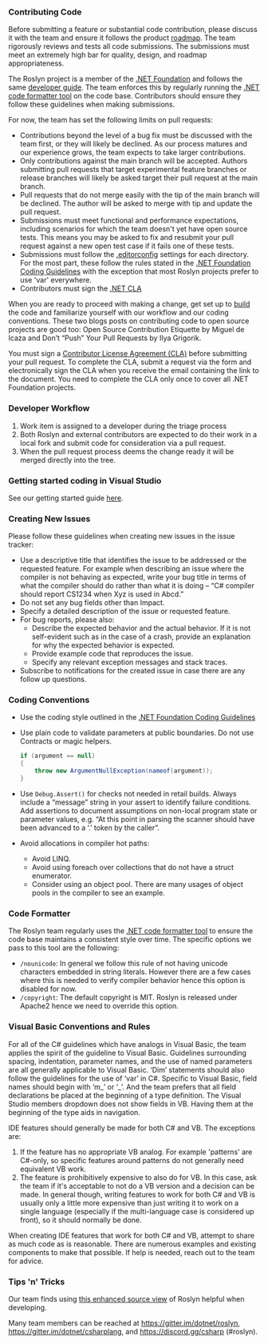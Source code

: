 ### Contributing Code

Before submitting a feature or substantial code contribution, please discuss it with the team and ensure it follows the product [roadmap](Roadmap.md). The team rigorously reviews and tests all code submissions. The submissions must meet an extremely high bar for quality, design, and roadmap appropriateness.

The Roslyn project is a member of the [.NET Foundation](https://github.com/orgs/dotnet) and follows the same [developer guide](https://github.com/dotnet/runtime/blob/main/docs/coding-guidelines/coding-style.md).  The team enforces this by regularly running the [.NET code formatter tool](https://github.com/dotnet/codeformatter) on the code base.  Contributors should ensure they follow these guidelines when making submissions.  

For now, the team has set the following limits on pull requests:

- Contributions beyond the level of a bug fix must be discussed with the team first, or they will likely be declined. As our process matures and our experience grows, the team expects to take larger contributions.
- Only contributions against the main branch will be accepted. Authors submitting pull requests that target experimental feature branches or release branches will likely be asked target their pull request at the main branch.
- Pull requests that do not merge easily with the tip of the main branch will be declined. The author will be asked to merge with tip and update the pull request.
- Submissions must meet functional and performance expectations, including scenarios for which the team doesn't yet have open source tests. This means you may be asked to fix and resubmit your pull request against a new open test case if it fails one of these tests.
- Submissions must follow the [.editorconfig](http://editorconfig.org/) settings for each directory. For the most part, these follow the rules stated in the [.NET Foundation Coding Guidelines](https://github.com/dotnet/runtime/blob/main/docs/coding-guidelines/coding-style.md) with the exception that most Roslyn projects prefer to use 'var' everywhere.
- Contributors must sign the [.NET CLA](https://cla.dotnetfoundation.org/)

When you are ready to proceed with making a change, get set up to [build](Building-Testing-and-Debugging.md) the code and familiarize yourself with our workflow and our coding conventions. These two blogs posts on contributing code to open source projects are good too: Open Source Contribution Etiquette by Miguel de Icaza and Don’t “Push” Your Pull Requests by Ilya Grigorik.

You must sign a [Contributor License Agreement (CLA)](http://cla.dotnetfoundation.org) before submitting your pull request. To complete the CLA, submit a request via the form and electronically sign the CLA when you receive the email containing the link to the document. You need to complete the CLA only once to cover all .NET Foundation projects.

### Developer Workflow

1. Work item is assigned to a developer during the triage process
2. Both Roslyn and external contributors are expected to do their work in a local fork and submit code for consideration via a pull request.
3. When the pull request process deems the change ready it will be merged directly into the tree. 

### Getting started coding in Visual Studio

See our getting started guide [here](https://github.com/dotnet/roslyn/blob/main/docs/contributing/Building%2C%20Debugging%2C%20and%20Testing%20on%20Windows.md).

### Creating New Issues

Please follow these guidelines when creating new issues in the issue tracker:

- Use a descriptive title that identifies the issue to be addressed or the requested feature. For example when describing an issue where the compiler is not behaving as expected, write your bug title in terms of what the compiler should do rather than what it is doing – “C# compiler should report CS1234 when Xyz is used in Abcd.”
- Do not set any bug fields other than Impact.
- Specify a detailed description of the issue or requested feature.
- For bug reports, please also:
    - Describe the expected behavior and the actual behavior. If it is not self-evident such as in the case of a crash, provide an explanation for why the expected behavior is expected.
    - Provide example code that reproduces the issue.
    - Specify any relevant exception messages and stack traces.
- Subscribe to notifications for the created issue in case there are any follow up questions.

### Coding Conventions

- Use the coding style outlined in the [.NET Foundation Coding Guidelines](https://github.com/dotnet/runtime/blob/main/docs/coding-guidelines/coding-style.md)
- Use plain code to validate parameters at public boundaries. Do not use Contracts or magic helpers.

    ```csharp
    if (argument == null)
    {
        throw new ArgumentNullException(nameof(argument));
    }
    ```

- Use `Debug.Assert()` for checks not needed in retail builds. Always include a “message” string in your assert to identify failure conditions. Add assertions to document assumptions on non-local program state or parameter values, e.g. “At this point in parsing the scanner should have been advanced to a ‘.’ token by the caller”.
- Avoid allocations in compiler hot paths:
    - Avoid LINQ.
    - Avoid using foreach over collections that do not have a struct enumerator.
    - Consider using an object pool. There are many usages of object pools in the compiler to see an example.

### Code Formatter

The Roslyn team regularly uses the [.NET code formatter tool](https://github.com/dotnet/codeformatter) to ensure the code base maintains a consistent style over time.  The specific options we pass to this tool are the following:

- `/nounicode`: In general we follow this rule of not having unicode characters embedded in string literals. However there are a few cases where this is needed to verify compiler behavior hence this option is disabled for now. 
- `/copyright`: The default copyright is MIT.  Roslyn is released under Apache2 hence we need to override this option. 

### Visual Basic Conventions and Rules

For all of the C# guidelines which have analogs in Visual Basic, the team applies the spirit of the guideline to Visual Basic. Guidelines surrounding spacing, indentation, parameter names, and the use of named parameters are all generally applicable to Visual Basic. ‘Dim’ statements should also follow the guidelines for the use of ‘var’ in C#. Specific to Visual Basic, field names should begin with ‘m_’ or ‘_’. And the team prefers that all field declarations be placed at the beginning of a type definition. The Visual Studio members dropdown does not show fields in VB. Having them at the beginning of the type aids in navigation.

IDE features should generally be made for both C# and VB.  The exceptions are:

1. If the feature has no appropriate VB analog. For example 'patterns' are C#-only, so specific features around patterns do not generally need equivalent VB work.
2. The feature is prohibitively expensive to also do for VB.  In this case, ask the team if it's acceptable to not do a VB version and a decision can be made.  In general though, writing features to work for both C# and VB is usually only a little more expensive than just writing it to work on a single language (especially if the multi-language case is considered up front), so it should normally be done.

When creating IDE features that work for both C# and VB, attempt to share as much code as is reasonable.  There are numerous examples and existing components to make that possible.  If help is needed, reach out to the team for advice.

### Tips 'n' Tricks

Our team finds using [this enhanced source view](http://sourceroslyn.io/) of Roslyn helpful when developing.

Many team members can be reached at <https://gitter.im/dotnet/roslyn>, <https://gitter.im/dotnet/csharplang>, and <https://discord.gg/csharp> (#roslyn).
